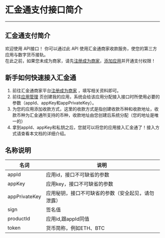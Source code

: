 # 汇金通支付接口简介
______
## 汇金通支付简介

欢迎使用 API接口！ 你可以通过此 API 使用汇金通商家收款服务，使您的第三方应用与数字货币接轨。  
在此之前，如果您未成为商家，请先[注册成为商家](链接网址 "成为商家")，[添加应用](链接网址 "添加应用")并开通支付权限！

## 新手如何快速接入汇金通

 1. 前往汇金通商家平台[注册成为商家](链接网址 "成为商家")  ，填写相关资料即可。 
 2. 前往[应用管理](链接网址 "应用管理") 页创建我的应用，系统会给该应用分配接入接口时所使用必要的参数（appId、appKey和appPrivateKey）。  
 3. 为您的应用添加收款方式，这里的收款方式是指创建收款币种和收款地址，收款币种为汇金通所支持的币种，收款地址由您创建后系统分配（您的地址是唯一的）
 4. 拿到appId、appKey和私钥之后，您就可以将您的应用接入汇金通了！接入方式请查看本文档的详细介绍。

 

## 名称说明
| 名词         | 说明                         |
| ------------- | -------------------------------------------------- |
| appId         | 应用id，接口不可缺省的参数                         |
| appKey        | 应用key，接口不可缺省的参数                        |
| appPrivateKey | 应用秘钥，接口不可缺省的参数（安全起见，请勿泄露） |
| sign          | 签名值                                             |
| productId     | 应用id,跟appId同值                                 |
| token         | 货币简称，例如ETH、BTC                             |
